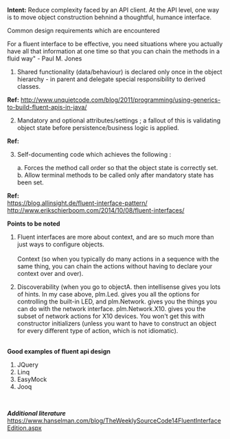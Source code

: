 **Intent:** Reduce complexity faced by an API client. At the API level, one way
 is to move object construction behnind a thoughtful, humance interface.

Common design requirements which are encountered

For a fluent interface to be effective, you need situations where you actually have all that information at one time so that you can chain the methods in a fluid way" - Paul M. Jones

1. Shared functionality (data/behaviour) is declared only once in the object hierarchy - 
in parent and delegate special responsibility to derived classes.

**Ref:** http://www.unquietcode.com/blog/2011/programming/using-generics-to-build-fluent-apis-in-java/

2. Mandatory and optional attributes/settings ; a fallout of this is validating
object state before persistence/business logic is applied.

**Ref:**
  
3. Self-documenting code which achieves the following : 

    a. Forces the method call order so that the object state is correctly set. <br>
    b. Allow terminal methods to be called only after mandatory state has been set.

**Ref:** 
<br>
https://blog.allinsight.de/fluent-interface-pattern/
<br>
http://www.erikschierboom.com/2014/10/08/fluent-interfaces/

**Points to be noted**
<br>
1. Fluent interfaces are more about context, and are so much 
more than just ways to configure objects.<br><br>
Context (so when you typically do many actions in a sequence with the same thing, 
you can chain the actions without having to declare your context over and over).

2. Discoverability (when you go to objectA. then intellisense gives you lots of hints. 
In my case above, plm.Led. gives you all the options for controlling the built-in LED, 
and plm.Network. gives you the things you can do with the network interface.  plm.Network.X10.
 gives you the subset of network actions for X10 devices. You won't get this with constructor 
 initializers (unless you want to have to construct an object for every different type of action, 
 which is not idiomatic). 
<br><br>

**Good examples of fluent api design**
<br>
1. JQuery
2. Linq
3. EasyMock
4. Jooq
<br>

***Additional literature***
https://www.hanselman.com/blog/TheWeeklySourceCode14FluentInterfaceEdition.aspx
